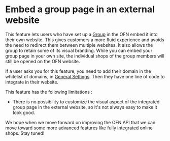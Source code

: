 # Embed a group page in an external website

This feature lets users who have set up a [Group](../groups.md) in the OFN embed it into their own website. This gives customers a more fluid experience and avoids the need to redirect them between multiple websites. It also allows the group to retain some of its visual branding. While you can embed your group page in your own site, the individual shops of the group members will still be opened on the OFN website.

If a user asks you for this feature, you need to add their domain in the whitelist of domains, in [General Settings](../ofn-platform-configuration/general-settings.md). Then they have one line of code to integrate in their website.

This feature has the following limitations :

* There is no possibility to customize the visual aspect of the integrated group page in the external website, so it's not always easy to make it look good.

We hope when we move forward on improving the OFN API that we can move toward some more advanced features like fully integrated online shops. Stay tuned!
